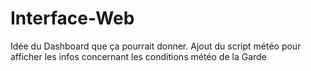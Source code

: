 # Interface-Web

Idée du Dashboard que ça pourrait donner.
Ajout du script météo pour afficher les infos concernant les conditions météo de la Garde